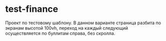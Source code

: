 # test-finance
Проект по тестовому шаблону.
В данном варианте страница разбита по экранам высотой 100vh, переход на каждый следующий осуществляется по буллитам справа, без скролла.
